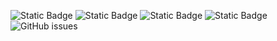 ![Static Badge](https://img.shields.io/badge/blacklists-60-000000) ![Static Badge](https://img.shields.io/badge/blacklisted-3021547-cc0000) ![Static Badge](https://img.shields.io/badge/whitelisted-2243-00CC00) ![Static Badge](https://img.shields.io/badge/streaming_blacklist-28107-000000) ![GitHub issues](https://img.shields.io/github/issues/fabriziosalmi/blacklists)
